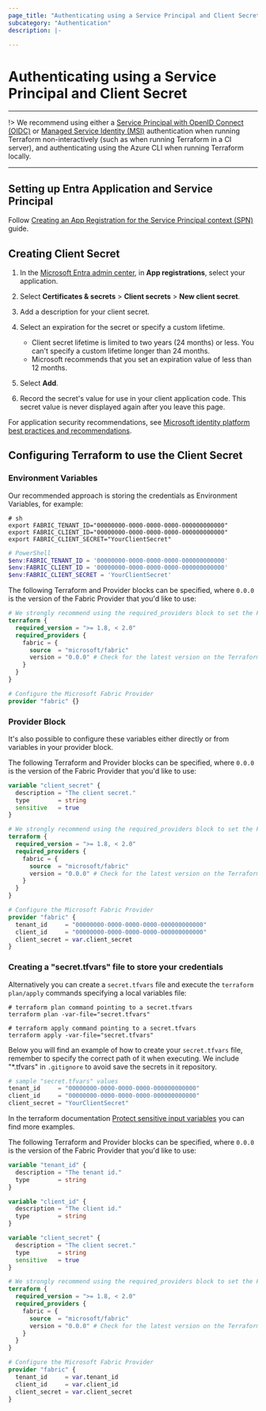 ```yaml
---
page_title: "Authenticating using a Service Principal and Client Secret"
subcategory: "Authentication"
description: |-

---
```


# Authenticating using a Service Principal and Client Secret

---

!> We recommend using either a [Service Principal with OpenID Connect (OIDC)](./auth_spn_oidc.md) or [Managed Service Identity (MSI)](./auth_msi.md) authentication when running Terraform non-interactively (such as when running Terraform in a CI server), and authenticating using the Azure CLI when running Terraform locally.

---

## Setting up Entra Application and Service Principal

Follow [Creating an App Registration for the Service Principal context (SPN)](./auth_app_reg_spn.md) guide.

## Creating Client Secret

1. In the [Microsoft Entra admin center](https://entra.microsoft.com), in **App registrations**, select your application.
1. Select **Certificates & secrets** > **Client secrets** > **New client secret**.
1. Add a description for your client secret.
1. Select an expiration for the secret or specify a custom lifetime.

   - Client secret lifetime is limited to two years (24 months) or less. You can't specify a custom lifetime longer than 24 months.
   - Microsoft recommends that you set an expiration value of less than 12 months.

1. Select **Add**.
1. Record the secret's value for use in your client application code. This secret value is never displayed again after you leave this page.

For application security recommendations, see [Microsoft identity platform best practices and recommendations](https://learn.microsoft.com/entra/identity-platform/identity-platform-integration-checklist#security).

## Configuring Terraform to use the Client Secret

### Environment Variables

Our recommended approach is storing the credentials as Environment Variables, for example:

```shell
# sh
export FABRIC_TENANT_ID="00000000-0000-0000-0000-000000000000"
export FABRIC_CLIENT_ID="00000000-0000-0000-0000-000000000000"
export FABRIC_CLIENT_SECRET="YourClientSecret"
```

```powershell
# PowerShell
$env:FABRIC_TENANT_ID = '00000000-0000-0000-0000-000000000000'
$env:FABRIC_CLIENT_ID = '00000000-0000-0000-0000-000000000000'
$env:FABRIC_CLIENT_SECRET = 'YourClientSecret'
```

The following Terraform and Provider blocks can be specified, where `0.0.0` is the version of the Fabric Provider that you'd like to use:

```terraform
# We strongly recommend using the required_providers block to set the Fabric Provider source and version being used
terraform {
  required_version = ">= 1.8, < 2.0"
  required_providers {
    fabric = {
      source  = "microsoft/fabric"
      version = "0.0.0" # Check for the latest version on the Terraform Registry
    }
  }
}

# Configure the Microsoft Fabric Provider
provider "fabric" {}
```

### Provider Block

It's also possible to configure these variables either directly or from variables in your provider block.

The following Terraform and Provider blocks can be specified, where `0.0.0` is the version of the Fabric Provider that you'd like to use:

```terraform
variable "client_secret" {
  description = "The client secret."
  type        = string
  sensitive   = true
}

# We strongly recommend using the required_providers block to set the Fabric Provider source and version being used
terraform {
  required_version = ">= 1.8, < 2.0"
  required_providers {
    fabric = {
      source  = "microsoft/fabric"
      version = "0.0.0" # Check for the latest version on the Terraform Registry
    }
  }
}

# Configure the Microsoft Fabric Provider
provider "fabric" {
  tenant_id     = "00000000-0000-0000-0000-000000000000"
  client_id     = "00000000-0000-0000-0000-000000000000"
  client_secret = var.client_secret
}
```

### Creating a "secret.tfvars" file to store your credentials

Alternatively you can create a `secret.tfvars` file and execute the `terraform plan/apply` commands specifying a local variables file:

```shell
# terraform plan command pointing to a secret.tfvars
terraform plan -var-file="secret.tfvars"

# terraform apply command pointing to a secret.tfvars
terraform apply -var-file="secret.tfvars"
```

Below you will find an example of how to create your `secret.tfvars` file, remember to specify the correct path of it when executing.
We include "*.tfvars" in `.gitignore` to avoid save the secrets in it repository.

```terraform
# sample "secret.tfvars" values
tenant_id     = "00000000-0000-0000-0000-000000000000"
client_id     = "00000000-0000-0000-0000-000000000000"
client_secret = "YourClientSecret"
```

In the terraform documentation [Protect sensitive input variables](https://developer.hashicorp.com/terraform/tutorials/configuration-language/sensitive-variables) you can find more examples.

The following Terraform and Provider blocks can be specified, where `0.0.0` is the version of the Fabric Provider that you'd like to use:

```terraform
variable "tenant_id" {
  description = "The tenant id."
  type        = string
}

variable "client_id" {
  description = "The client id."
  type        = string
}

variable "client_secret" {
  description = "The client secret."
  type        = string
  sensitive   = true
}

# We strongly recommend using the required_providers block to set the Fabric Provider source and version being used
terraform {
  required_version = ">= 1.8, < 2.0"
  required_providers {
    fabric = {
      source  = "microsoft/fabric"
      version = "0.0.0" # Check for the latest version on the Terraform Registry
    }
  }
}

# Configure the Microsoft Fabric Provider
provider "fabric" {
  tenant_id     = var.tenant_id
  client_id     = var.client_id
  client_secret = var.client_secret
}
```
